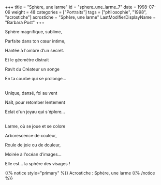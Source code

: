 +++
title = "Sphère, une larme"
id = "sphere_une_larme_7"
date = 1998-07-09
weight = 48
categories = ["Portraits"]
tags = ["philosophie", "1998", "acrostiche"]
acrostiche = "Sphère, une larme"
LastModifierDisplayName = "Barbara Post"
+++

Sphère magnifique, sublime,

Parfaite dans ton cœur intime,

Hantée à l'ombre d'un secret.

Et le géomètre distrait

Ravit du Créateur un songe

En ta courbe qui se prolonge...

 \
Unique, dansé, fol au vent

Naît, pour retomber lentement

Eclat d'un joyau qui s'éplore...

 \
Larme, où se joue et se colore

Arborescence de couleur,

Roule de joie ou de douleur,

Moirée à l'océan d'images...

Elle est... la sphère des visages !

{{% notice style="primary" %}}
Acrostiche : Sphère, une larme
{{% /notice %}}

